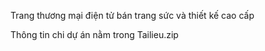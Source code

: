 Trang thương mại điện tử bán trang sức và thiết kế cao cấp

Thông tin chi dự án nằm trong Tailieu.zip
